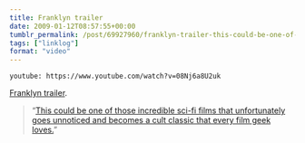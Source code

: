 ```yaml
---
title: Franklyn trailer
date: 2009-01-12T08:57:55+00:00
tumblr_permalink: /post/69927960/franklyn-trailer-this-could-be-one-of-those
tags: ["linklog"]
format: "video"
---
```


`youtube: https://www.youtube.com/watch?v=08Nj6a8U2uk`

[Franklyn trailer][1].

> &ldquo;[This could be one of those incredible sci-fi films that unfortunately goes unnoticed and becomes a cult classic that every film geek loves.][2]&rdquo;

[1]: https://www.youtube.com/watch?v=08Nj6a8U2uk
[2]: http://www.firstshowing.net/2009/01/10/must-watch-badass-trailer-for-neo-noir-sci-fi-franklyn/
